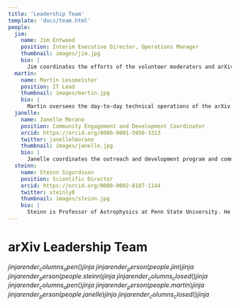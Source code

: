 ```yaml
---
title: 'Leadership Team'
template: 'docs/team.html'
people:
  jim:
    name: Jim Entwood
    position: Interim Executive Director, Operations Manager
    thumbnail: images/jim.jpg
    bio: |
      Jim coordinates the efforts of the volunteer moderators and arXiv administrators on the daily flow of papers and user support and works with the Scientific Director to develop and improve arXiv's operations policies. His background is in volunteer management and website development for research groups, and holds a master's in Leadership Studies.
  martin:
    name: Martin Lessmeister
    position: IT Lead
    thumbnail: images/martin.jpg
    bio: |
      Martin oversees the day-to-day technical operations of the arXiv services and supervises the development team. He works closely with our Lead Software Architect in planning and executing the migration of arXiv’s legacy software system to the next generation (arXiv-NG) architecture. His background is in web development with a focus on distributed systems, with an M.Eng. in Computer Science from Cornell University.
  janelle:
    name: Janelle Morano
    position: Community Engagement and Development Coordinator
    orcid: https://orcid.org/0000-0001-5950-3313
    twitter: janellelmorano
    thumbnail: images/janelle.jpg
    bio: |
      Janelle coordinates the outreach and development program and communication strategies. She engages educational institutions in arXiv’s membership program and implements fundraising strategies, including grant writing and giving campaigns. Her background is in animal communication and ecology, with an M.S. in biology.
  steinn:
    name: Steinn Sigurdsson
    position: Scientific Director
    orcid: https://orcid.org/0000-0002-8187-1144
    twitter: steinly0
    thumbnail: images/steinn.jpg
    bio: |
      Steinn is Professor of Astrophysics at Penn State University. He holds a Ph.D. in Theoretical Physics from the California Institute of Technology. His research interests include astrophysics and related areas, ranging from cosmology, large scale dynamics and black holes, to formation and evolution of planets and the prospects for discovering non-terrestrial life.
---
```


arXiv Leadership Team
=====================

$jinja {{ render_columns_open() }} jinja$
$jinja {{ render_person(people.jim) }} jinja$
$jinja {{ render_person(people.steinn) }} jinja$
$jinja {{ render_columns_closed() }} jinja$
$jinja {{ render_columns_open() }} jinja$
$jinja {{ render_person(people.martin) }} jinja$
$jinja {{ render_person(people.janelle) }} jinja$
$jinja {{ render_columns_closed() }} jinja$
